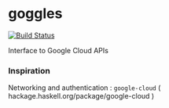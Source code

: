 # goggles

[![Build Status](https://travis-ci.org/ocramz/goggles.png)](https://travis-ci.org/ocramz/goggles)

Interface to Google Cloud APIs



### Inspiration

Networking and authentication : `google-cloud` ( hackage.haskell.org/package/google-cloud )

